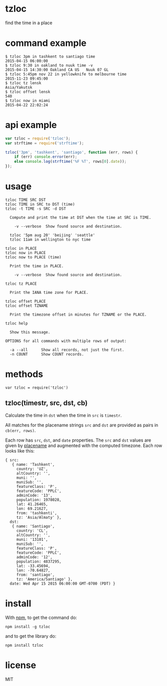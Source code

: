 # tzloc

find the time in a place

# command example

```
$ tzloc 3pm in tashkent to santiago time
2015-04-15 06:00:00
$ tzloc 9:30 in oakland to nuuk time -v
2015-04-15 14:30:00 Oakland CA US   Nuuk 07 GL
$ tzloc 5:45pm nov 22 in yellowknife to melbourne time
2015-11-23 09:45:00
$ tzloc tz lensk
Asia/Yakutsk
$ tzloc offset lensk 
540
$ tzloc now in miami
2015-04-22 22:02:24
```

# api example

``` js
var tzloc = require('tzloc');
var strftime = require('strftime');

tzloc('3pm', 'tashkent', 'santiago', function (err, rows) {
    if (err) console.error(err);
    else console.log(strftime('%F %T', rows[0].date));
});
```

# usage

```
tzloc TIME SRC DST
tzloc TIME in SRC to DST (time)
tzloc -t TIME -s SRC -d DST

  Compute and print the time at DST when the time at SRC is TIME.
  
    -v --verbose  Show found source and destination.
  
  tzloc '5pm aug 20' 'beijing' 'seattle'
  tzloc 11am in wellington to nyc time

tzloc in PLACE
tzloc now in PLACE
tzloc now to PLACE (time)

  Print the time in PLACE.

    -v --verbose  Show found source and destination.

tzloc tz PLACE

  Print the IANA time zone for PLACE.

tzloc offset PLACE
tzloc offset TZNAME

  Print the timezone offset in minutes for TZNAME or the PLACE.

tzloc help

  Show this message.

OPTIONS for all commands with multiple rows of output:

  -a --all      Show all records, not just the first.
  -n COUNT      Show COUNT records.     
```

# methods

```
var tzloc = require('tzloc')
```

## tzloc(timestr, src, dst, cb)

Calculate the time in `dst` when the time in `src` is `timestr`.

All matches for the placename strings `src` and `dst` are provided as pairs in
`cb(err, rows)`.

Each row has `src`, `dst`, and `date` properties. The `src` and `dst` values
are given by [placename](https://npmjs.org/package/placename) and augmented with
the computed timezone. Each row looks like this:

```
{ src: 
   { name: 'Tashkent',
     country: 'UZ',
     altCountry: '',
     muni: '',
     muniSub: '',
     featureClass: 'P',
     featureCode: 'PPLC',
     adminCode: '13',
     population: 1978028,
     lat: 41.26465,
     lon: 69.21627,
     from: 'tashkenti',
     tz: 'Asia/Almaty' },
  dst: 
   { name: 'Santiago',
     country: 'CL',
     altCountry: '',
     muni: '13101',
     muniSub: '',
     featureClass: 'P',
     featureCode: 'PPLC',
     adminCode: '12',
     population: 4837295,
     lat: -33.45694,
     lon: -70.64827,
     from: 'santiago',
     tz: 'America/Santiago' },
  date: Wed Apr 15 2015 06:00:00 GMT-0700 (PDT) }
```

# install

With [npm](https://npmjs.org), to get the command do:

```
npm install -g tzloc
```

and to get the library do:

```
npm install tzloc
```

# license

MIT
